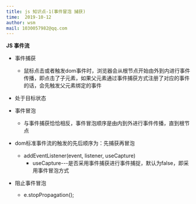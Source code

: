 ```yaml
---
title: js 知识点-1(事件冒泡 捕获)
time:  2019-10-12
author: wsm
mail: 1030057982@qq.com
---
```


**JS 事件流**
* 事件捕获
	* 鼠标点击或者触发dom事件时，浏览器会从根节点开始由外到内进行事件传播，即点击了子元素，如果父元素通过事件捕获方式注册了对应的事件的话，会先触发父元素绑定的事件 
* 处于目标状态
* 事件冒泡
	* 与事件捕获恰恰相反，事件冒泡顺序是由内到外进行事件传播，直到根节点

* dom标准事件流的触发的先后顺序为：先捕获再冒泡
	* addEventListener(event, listener, useCapture)　
		* useCapture---是否采用事件捕获进行事件捕捉，默认为false，即采用事件冒泡方式
		
* 阻止事件冒泡
	* e.stopPropagation(); 		

